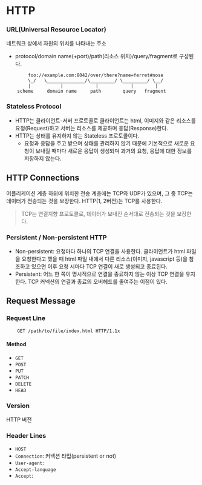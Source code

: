 # HTTP

### URL(Universal Resource Locator)
네트워크 상에서 자원의 위치를 나타내는 주소
- protocol/domain name(+port)/path(리소스 위치)/query/fragment로 구성된다.
```
        foo://example.com:8042/over/there?name=ferret#nose
        \_/   \______________/\_________/ \_________/ \__/
        |           |            |            |        |
    scheme     domain name     path        query   fragment
```

### Stateless Protocol
- HTTP는 클라이언트-서버 프로토콜로 클라이언트는 html, 이미지와 같은 리소스를 요청(Request)하고 서버는 리소스를 제공하며 응답(Response)한다.
- HTTP는 상태를 유지하지 않는 Stateless 프로토콜이다.
   - 요청과 응답을 주고 받으며 상태를 관리하지 않기 때문에 기본적으로 새로운 요청이 보내질 때마다 새로운 응답이 생성되며 과거의 요청, 응답에 대한 정보를 저장하지 않는다.

## HTTP Connections
어플리케이션 계층 하위에 위치한 전송 계층에는 TCP와 UDP가 있으며, 그 중 TCP는 데이터가 전송되는 것을 보장한다. HTTP(1, 2버전)는 TCP를 사용한다.

> TCP는 연결지향 프로토콜로, 데이터가 보내진 순서대로 전송되는 것을 보장한다.

### Persistent / Non-persistent HTTP
- Non-persistent: 요청마다 하나의 TCP 연결을 사용한다. 클라이언트가 html 파일을 요청한다고 했을 때 html 파일 내에서 다른 리소스(이미지, javascript 등)을 참조하고 있으면 이후 요청 시마다 TCP 연결이 새로 생성되고 종료된다. 
- Persistent: 어느 한 쪽이 명시적으로 연결을 종료하지 않는 이상 TCP 연결을 유지한다. TCP 커넥션의 연결과 종료의 오버헤드를 줄여주는 이점이 있다.

## Request Message
### Request Line
```
    GET /path/to/file/index.html HTTP/1.1x
```
#### Method
- `GET`
- `POST`
- `PUT`
- `PATCH`
- `DELETE`
- `HEAD`

### Version
HTTP 버전

### Header Lines
- `HOST`
- `Connection`: 커넥션 타입(persistent or not)
- `User-agent`: 
- `Accept-language`
- `Accept`: 